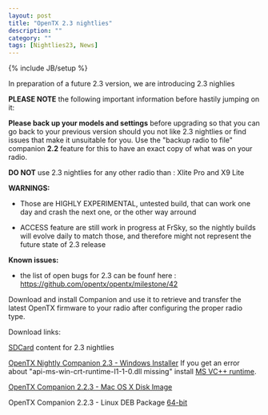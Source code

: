 ```yaml
---
layout: post
title: "OpenTX 2.3 nightlies"
description: ""
category: ""
tags: [Nightlies23, News]
---
```

{% include JB/setup %}

In preparation of a future 2.3 version, we are introducing 2.3 nighlies

**PLEASE NOTE** the following important information before hastily jumping on it:

**Please back up your models and settings** before upgrading so that you can go back to your previous version should you not like 2.3 nightlies or find issues that make it unsuitable for you. Use the "backup radio to file" companion **2.2** feature for this to have an exact copy of what was on your radio.

**DO NOT** use 2.3 nightlies for any other radio than : Xlite Pro and X9 Lite 

**WARNINGS:**

- Those are HIGHLY EXPERIMENTAL, untested build, that can work one day and crash the next one, or the other way arround

- ACCESS feature are still work in progress at FrSky, so the nightly builds will evolve daily to match those, and therefore might not represent the future state of 2.3 release

**Known issues:**

- the list of open bugs for 2.3 can be founf here : https://github.com/opentx/opentx/milestone/42

Download and install Companion and use it to retrieve and transfer the latest OpenTX firmware to your radio after configuring the proper radio type.

Download links:

[SDCard](http://downloads.open-tx.org/2.3/nightlies/sdcard/) content for 2.3 nightlies 

[OpenTX Nightly Companion 2.3 - Windows Installer](https://downloads.open-tx.org/2.3/nightlies/companion/windows/)
If you get an error about "api-ms-win-crt-runtime-I1-1-0.dll missing" install [MS VC++ runtime](https://support.microsoft.com/en-us/help/2999226/update-for-universal-c-runtime-in-windows).

[OpenTX Companion 2.2.3 - Mac OS X Disk Image](https://downloads.open-tx.org/2.3/nightlies/companion/macosx/)

OpenTX Companion 2.2.3 - Linux DEB Package [64-bit](https://downloads.open-tx.org/2.3/nightlies/companion/linux/)

